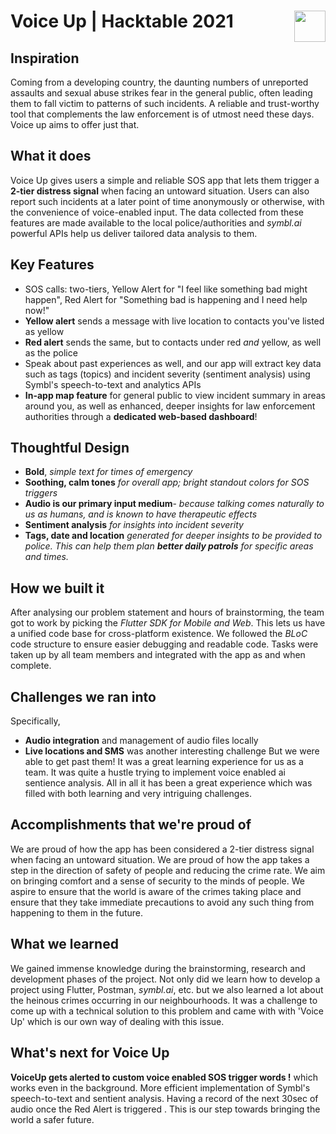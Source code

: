 # Voice Up | Hacktable 2021 <img src="https://user-images.githubusercontent.com/37346450/126910854-c1392f33-be05-464b-8d64-5afb3428c5cc.png" align="right" height="50" />


## Inspiration
Coming from a developing country, the daunting numbers of unreported assaults and sexual abuse strikes fear in the general public, often leading them to fall victim to patterns of such incidents. A reliable and trust-worthy tool that complements the law enforcement is of utmost need these days. Voice up aims to offer just that.

## What it does
Voice Up gives users a simple and reliable SOS app that lets them trigger a **2-tier distress signal** when facing an untoward situation. Users can also report such incidents at a later point of time anonymously or otherwise, with the convenience of voice-enabled input. The data collected from these features are made available to the local police/authorities and _symbl.ai_ powerful APIs help us deliver tailored data analysis to them. 

## Key Features 
- SOS calls: two-tiers, Yellow Alert for "I feel like something bad might happen", Red Alert for "Something bad is happening and I need help now!"
-  **Yellow alert** sends a message with live location to contacts you've listed as yellow
-  **Red alert** sends the same, but to contacts under red _and_ yellow, as well as the police
-  Speak about past experiences as well, and our app will extract key data such as tags (topics) and incident severity (sentiment analysis) using Symbl's speech-to-text and analytics APIs
- **In-app map feature** for general public to view incident summary in areas around you, as well as enhanced, deeper insights for law enforcement authorities through a **dedicated web-based dashboard**! 

## Thoughtful Design
- **Bold**, _simple text for times of emergency_
- **Soothing, calm tones** _for overall app; bright standout colors for SOS triggers_
- **Audio is our primary input medium**- _because talking comes naturally to us as humans, and is known to have therapeutic effects_ 
-  **Sentiment analysis**  _for insights into incident severity_
- **Tags, date and location** _generated for deeper insights to be provided to police. This can help them plan **better daily patrols** for specific areas and times._   


## How we built it
After analysing our problem statement and hours of brainstorming, the team got to work by picking the _Flutter SDK for Mobile and Web_. This lets us have a unified code base for cross-platform existence. We followed the _BLoC_ code structure to ensure easier debugging and readable code. Tasks were taken up by all team members and integrated with the app as and when complete.

## Challenges we ran into
Specifically, 
- **Audio integration** and management of audio files locally
- **Live locations and SMS** was another interesting challenge 
But we were able to get past them!
It was a great learning experience for us as a team. It was quite a hustle trying to implement voice enabled ai sentience analysis. All in all it has been a great experience which was filled with both learning and very intriguing challenges.

## Accomplishments that we're proud of
We are proud of how the app has been considered a 2-tier distress signal when facing an untoward situation. We are proud of how the app takes a step in the direction of safety of people and reducing the crime rate. We aim on bringing comfort and a sense of security to the minds of people. We aspire to ensure that the world is aware of the crimes taking place and ensure that they take immediate precautions to avoid any such thing from happening to them in the future.

## What we learned
We gained immense knowledge during the brainstorming, research and development phases of the project. Not only did we learn how to develop a project using Flutter, Postman, _symbl.ai_, etc. but we also learned a lot about the heinous crimes occurring in our neighbourhoods. It was a challenge to come up with a technical solution to this problem and came with with 'Voice Up' which is our own way of dealing with this issue.

## What's next for Voice Up
**VoiceUp gets alerted to custom voice enabled SOS trigger words !** which works even in the background. More efficient implementation of Symbl's speech-to-text and sentient analysis. Having a record of the next 30sec of audio once the Red Alert is triggered . This is our step towards bringing the world a safer future.
